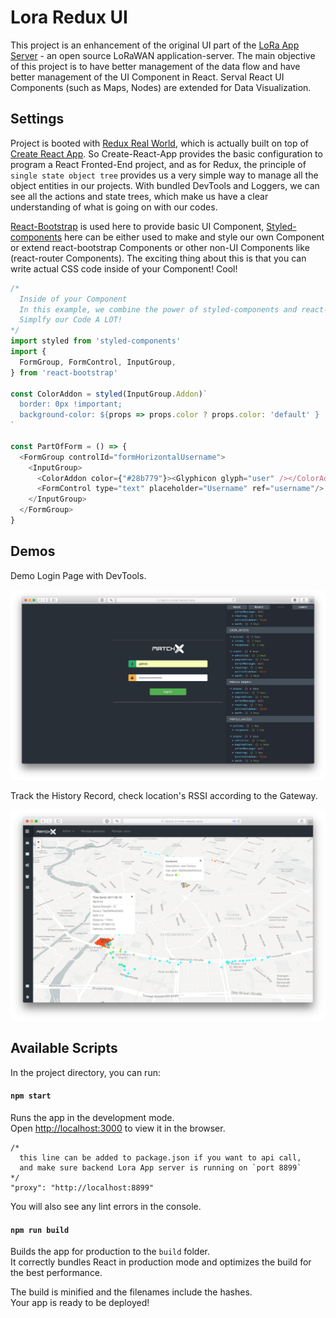 # Lora Redux UI

This project is an enhancement of the original UI part of the [LoRa App Server](https://github.com/brocaar/lora-app-server) - an open source LoRaWAN application-server.
The main objective of this project is to have better management of the data flow and have better management of the UI Component in React. Serval React UI Components (such as Maps, Nodes) are extended for Data Visualization.

## Settings

Project is booted with [Redux Real World](https://github.com/reactjs/redux/tree/master/examples/real-world), which is actually built on top of [Create React App](https://github.com/facebookincubator/create-react-app).
So Create-React-App provides the basic configuration to program a React Fronted-End project, and as for Redux,
the principle of `single state object tree` provides us a very simple way to manage all the object entities in our projects. With bundled DevTools and Loggers, we can see all the actions and state trees, which make us have a clear understanding of what is going on with our codes.

[React-Bootstrap](https://react-bootstrap.github.io) is used here to provide basic UI Component, [Styled-components](https://github.com/styled-components/styled-components) here can be either used to make and style our own Component or extend react-bootstrap Components or other non-UI Components like (react-router Components). The exciting thing about this is that you can write actual CSS code inside of your Component! Cool!

```javascript
/*
  Inside of your Component
  In this example, we combine the power of styled-components and react-bootstrap
  Simplfy our Code A LOT!
*/
import styled from 'styled-components'
import {
  FormGroup, FormControl, InputGroup,
} from 'react-bootstrap'

const ColorAddon = styled(InputGroup.Addon)`
  border: 0px !important;
  background-color: ${props => props.color ? props.color: 'default' } !important;
`

const PartOfForm = () => {
  <FormGroup controlId="formHorizontalUsername">
    <InputGroup>
      <ColorAddon color={"#28b779"}><Glyphicon glyph="user" /></ColorAddon>
      <FormControl type="text" placeholder="Username" ref="username"/>
    </InputGroup>
  </FormGroup>
}
```

## Demos

Demo Login Page with DevTools.

![demo1](docs/img/login_demo.png)

Track the History Record, check location's RSSI according to the Gateway.

![demo2](docs/img/record.png)


## Available Scripts

In the project directory, you can run:

#### `npm start`

Runs the app in the development mode.<br>
Open [http://localhost:3000](http://localhost:3000) to view it in the browser.

```
/*
  this line can be added to package.json if you want to api call,
  and make sure backend Lora App server is running on `port 8899`
*/
"proxy": "http://localhost:8899"
```

You will also see any lint errors in the console.

#### `npm run build`

Builds the app for production to the `build` folder.<br>
It correctly bundles React in production mode and optimizes the build for the best performance.

The build is minified and the filenames include the hashes.<br>
Your app is ready to be deployed!
